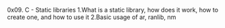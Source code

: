 0x09. C - Static libraries
1.What is a static library, how does it work, how to create one, and how to use it
2.Basic usage of ar, ranlib, nm
